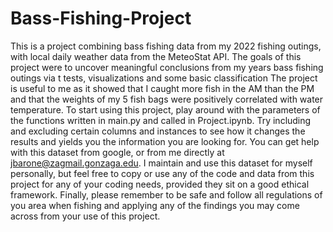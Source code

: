 # Bass-Fishing-Project
This is a project combining bass fishing data from my 2022 fishing outings, with local daily weather data from the MeteoStat API.
The goals of this project were to uncover meaningful conclusions from my years bass fishing outings via t tests, visualizations and some basic classification
The project is useful to me as it showed that I caught more fish in the AM than the PM and that the weights of my 5 fish bags were positively correlated with water temperature.
To start using this project, play around with the parameters of the functions written in main.py and called in Project.ipynb. Try including and excluding certain columns and instances to see how it changes the results and yields you the information you are looking for.
You can get help with this dataset from google, or from me directly at jbarone@zagmail.gonzaga.edu.
I maintain and use this dataset for myself personally, but feel free to copy or use any of the code and data from this project for any of your coding needs, provided they sit on a good ethical framework.
Finally, please remember to be safe and follow all regulations of you area when fishing and applying any of the findings you may come across from your use of this project.
